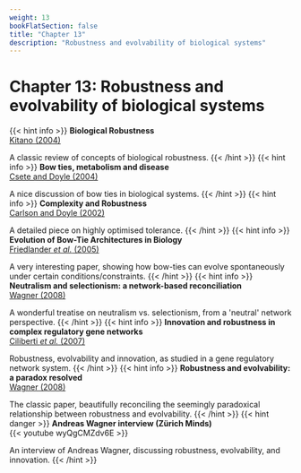 ```yaml
---
weight: 13
bookFlatSection: false
title: "Chapter 13"
description: "Robustness and evolvability of biological systems"
---
```


# Chapter 13: Robustness and evolvability of biological systems

{{< hint info >}}
**Biological Robustness**   
[Kitano (2004)](http://doi.org/)

A classic review of concepts of biological robustness.
{{< /hint >}}
{{< hint info >}}
**Bow ties, metabolism and disease**   
[Csete and Doyle (2004)](http://doi.org/)

A nice discussion of bow ties in biological systems.
{{< /hint >}}
{{< hint info >}}
**Complexity and Robustness**   
[Carlson and Doyle (2002)](http://doi.org/)

A detailed piece on highly optimised tolerance.
{{< /hint >}}
{{< hint info >}}
**Evolution of Bow-Tie Architectures in Biology**   
[Friedlander _et al._ (2005)](http://doi.org/10.1371/journal.pcbi.1004055)

A very interesting paper, showing how bow-ties can evolve spontaneously under certain conditions/constraints.
{{< /hint >}}
{{< hint info >}}
**Neutralism and selectionism: a network-based reconciliation**   
[Wagner (2008)](http://doi.org/)

A wonderful treatise on neutralism vs. selectionism, from a 'neutral' network perspective.
{{< /hint >}}
{{< hint info >}}
**Innovation and robustness in complex regulatory gene networks**   
[Ciliberti _et al._ (2007)](http://doi.org/)

Robustness, evolvability and innovation, as studied in a gene regulatory network system.
{{< /hint >}}
{{< hint info >}}
**Robustness and evolvability: a paradox resolved**   
[Wagner (2008)](http://doi.org/)

The classic paper, beautifully reconciling the seemingly paradoxical relationship between robustness and evolvability.
{{< /hint >}}
{{< hint danger >}}
**Andreas Wagner interview (Z&uuml;rich Minds)**   
{{< youtube wyQgCMZdv6E >}}

An interview of Andreas Wagner, discussing robustness, evolvability, and innovation.
{{< /hint >}}
